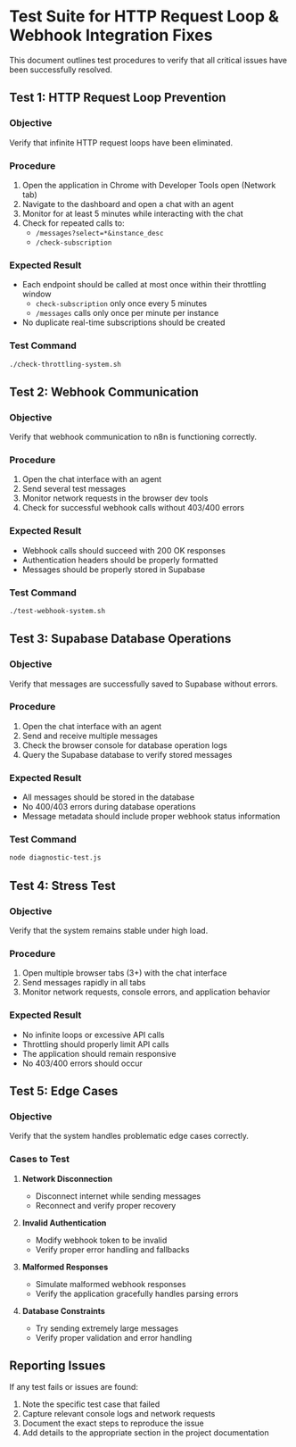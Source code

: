 # Test Suite for HTTP Request Loop & Webhook Integration Fixes

This document outlines test procedures to verify that all critical issues have been successfully resolved.

## Test 1: HTTP Request Loop Prevention

### Objective
Verify that infinite HTTP request loops have been eliminated.

### Procedure
1. Open the application in Chrome with Developer Tools open (Network tab)
2. Navigate to the dashboard and open a chat with an agent
3. Monitor for at least 5 minutes while interacting with the chat
4. Check for repeated calls to:
   - `/messages?select=*&instance_desc`
   - `/check-subscription`

### Expected Result
- Each endpoint should be called at most once within their throttling window
  - `check-subscription` only once every 5 minutes
  - `/messages` calls only once per minute per instance
- No duplicate real-time subscriptions should be created

### Test Command
```bash
./check-throttling-system.sh
```

## Test 2: Webhook Communication

### Objective
Verify that webhook communication to n8n is functioning correctly.

### Procedure
1. Open the chat interface with an agent
2. Send several test messages
3. Monitor network requests in the browser dev tools
4. Check for successful webhook calls without 403/400 errors

### Expected Result
- Webhook calls should succeed with 200 OK responses
- Authentication headers should be properly formatted
- Messages should be properly stored in Supabase

### Test Command
```bash
./test-webhook-system.sh
```

## Test 3: Supabase Database Operations

### Objective
Verify that messages are successfully saved to Supabase without errors.

### Procedure
1. Open the chat interface with an agent
2. Send and receive multiple messages
3. Check the browser console for database operation logs
4. Query the Supabase database to verify stored messages

### Expected Result
- All messages should be stored in the database
- No 400/403 errors during database operations
- Message metadata should include proper webhook status information

### Test Command
```bash
node diagnostic-test.js
```

## Test 4: Stress Test

### Objective
Verify that the system remains stable under high load.

### Procedure
1. Open multiple browser tabs (3+) with the chat interface
2. Send messages rapidly in all tabs
3. Monitor network requests, console errors, and application behavior

### Expected Result
- No infinite loops or excessive API calls
- Throttling should properly limit API calls
- The application should remain responsive
- No 403/400 errors should occur

## Test 5: Edge Cases

### Objective
Verify that the system handles problematic edge cases correctly.

### Cases to Test
1. **Network Disconnection**
   - Disconnect internet while sending messages
   - Reconnect and verify proper recovery

2. **Invalid Authentication**
   - Modify webhook token to be invalid
   - Verify proper error handling and fallbacks

3. **Malformed Responses**
   - Simulate malformed webhook responses
   - Verify the application gracefully handles parsing errors

4. **Database Constraints**
   - Try sending extremely large messages
   - Verify proper validation and error handling

## Reporting Issues

If any test fails or issues are found:
1. Note the specific test case that failed
2. Capture relevant console logs and network requests
3. Document the exact steps to reproduce the issue
4. Add details to the appropriate section in the project documentation
